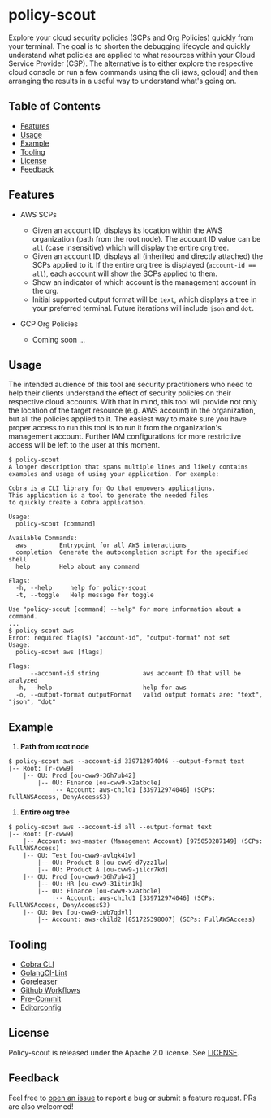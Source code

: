 # policy-scout
Explore your cloud security policies (SCPs and Org Policies) quickly from your terminal. The goal is to shorten the debugging lifecycle and quickly understand what policies are applied to what resources within your Cloud Service Provider (CSP). The alternative is to either explore the respective cloud console or run a few commands using the cli (aws, gcloud) and then arranging the results in a useful way to understand what's going on.

## Table of Contents
- [Features](#features)
- [Usage](#usage)
- [Example](#example)
- [Tooling](#tooling)
- [License](#license)
- [Feedback](#feedback)

## Features
* AWS SCPs
  * Given an account ID, displays its location within the AWS organization (path from the root node). The account ID value can be `all` (case insensitive) which will display the entire org tree.
  * Given an account ID, displays all (inherited and directly attached) the SCPs applied to it. If the entire org tree is displayed (`account-id == all`), each account will show the SCPs applied to them.
  * Show an indicator of which account is the management account in the org.
  * Initial supported output format will be `text`, which displays a tree in your preferred terminal. Future iterations will include `json` and `dot`.

* GCP Org Policies
  * Coming soon ...

## Usage
The intended audience of this tool are security practitioners who need to help their clients understand the effect of security policies on their respective cloud accounts. With that in mind, this tool will provide not only the location of the target resource (e.g. AWS account) in the organization, but all the policies applied to it. The easiest way to make sure you have proper access to run this tool is to run it from the organization's management account. Further IAM configurations for more restrictive access will be left to the user at this moment.

```
$ policy-scout
A longer description that spans multiple lines and likely contains
examples and usage of using your application. For example:

Cobra is a CLI library for Go that empowers applications.
This application is a tool to generate the needed files
to quickly create a Cobra application.

Usage:
  policy-scout [command]

Available Commands:
  aws         Entrypoint for all AWS interactions
  completion  Generate the autocompletion script for the specified shell
  help        Help about any command

Flags:
  -h, --help     help for policy-scout
  -t, --toggle   Help message for toggle

Use "policy-scout [command] --help" for more information about a command.
...
$ policy-scout aws
Error: required flag(s) "account-id", "output-format" not set
Usage:
  policy-scout aws [flags]

Flags:
      --account-id string            aws account ID that will be analyzed
  -h, --help                         help for aws
  -o, --output-format outputFormat   valid output formats are: "text", "json", "dot"
```

## Example
1. **Path from root node**
```
$ policy-scout aws --account-id 339712974046 --output-format text
|-- Root: [r-cww9]
    |-- OU: Prod [ou-cww9-36h7ub42]
        |-- OU: Finance [ou-cww9-x2atbcle]
            |-- Account: aws-child1 [339712974046] (SCPs: FullAWSAccess, DenyAccessS3)
```
1. **Entire org tree**
```
$ policy-scout aws --account-id all --output-format text
|-- Root: [r-cww9]
    |-- Account: aws-master (Management Account) [975050287149] (SCPs: FullAWSAccess)
    |-- OU: Test [ou-cww9-avlqk41w]
        |-- OU: Product B [ou-cww9-d7yzz1lw]
        |-- OU: Product A [ou-cww9-jilcr7kd]
    |-- OU: Prod [ou-cww9-36h7ub42]
        |-- OU: HR [ou-cww9-31itin1k]
        |-- OU: Finance [ou-cww9-x2atbcle]
            |-- Account: aws-child1 [339712974046] (SCPs: FullAWSAccess, DenyAccessS3)
    |-- OU: Dev [ou-cww9-iwb7qdvl]
        |-- Account: aws-child2 [851725398007] (SCPs: FullAWSAccess)
```

## Tooling
- [Cobra CLI](https://cobra.dev/)
- [GolangCI-Lint](https://golangci-lint.run/)
- [Goreleaser](https://goreleaser.com/)
- [Github Workflows](https://docs.github.com/en/actions/using-workflows)
- [Pre-Commit](https://pre-commit.com/)
- [Editorconfig](https://editorconfig.org/)

## License
Policy-scout is released under the Apache 2.0 license. See [LICENSE](./LICENSE).

## Feedback
Feel free to [open an issue](https://github.com/ariguillegp/policy-scout/issues/new) to report a bug or submit a feature request. PRs are also welcomed!
